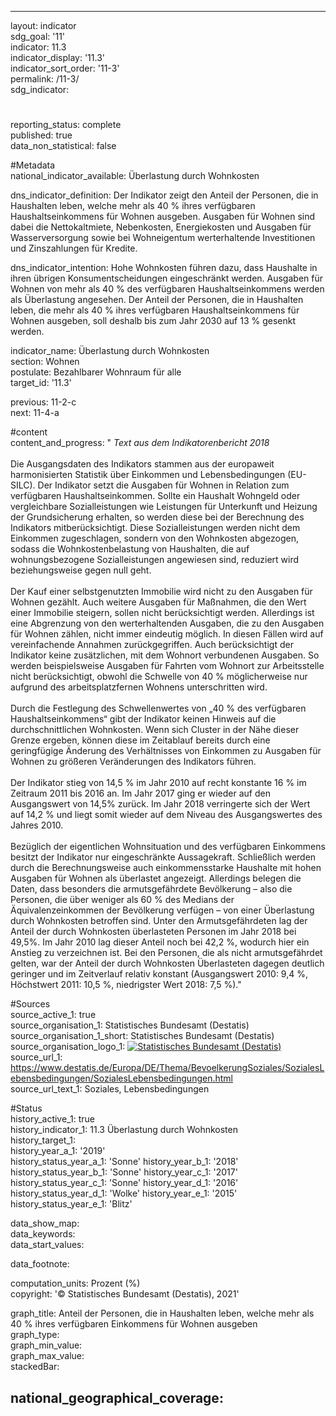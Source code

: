 ---

layout: indicator    
sdg_goal: '11'    
indicator: 11.3    
indicator_display: '11.3'    
indicator_sort_order: '11-3'    
permalink: /11-3/    
sdg_indicator:     

#    
reporting_status: complete    
published: true    
data_non_statistical: false    


#Metadata    
national_indicator_available: Überlastung durch Wohnkosten    
    
dns_indicator_definition: Der Indikator zeigt den Anteil der Personen, die in Haushalten leben, welche mehr als 40 % ihres verfügbaren Haushaltseinkommens für Wohnen ausgeben. Ausgaben für Wohnen sind dabei die Nettokaltmiete, Nebenkosten, Energiekosten und Ausgaben für Wasserversorgung sowie bei Wohneigentum werterhaltende Investitionen und Zinszahlungen für Kredite.    
    
dns_indicator_intention: Hohe Wohnkosten führen dazu, dass Haushalte in ihren übrigen Konsumentscheidungen eingeschränkt werden. Ausgaben für Wohnen von mehr als 40 % des verfügbaren Haushaltseinkommens werden als Überlastung angesehen. Der Anteil der Personen, die in Haushalten leben, die mehr als 40 % ihres verfügbaren Haushaltseinkommens für Wohnen ausgeben, soll deshalb bis zum Jahr 2030 auf 13 % gesenkt werden.    
    
indicator_name: Überlastung durch Wohnkosten    
section: Wohnen    
postulate: Bezahlbarer Wohnraum für alle    
target_id: '11.3'    
    
previous: 11-2-c    
next: 11-4-a    
    
#content    
content_and_progress: "<i> Text aus dem Indikatorenbericht 2018</i><br><br>Die Ausgangsdaten des Indikators stammen aus der europaweit harmonisierten Statistik über Einkommen und Lebensbedingungen (EU-SILC). Der Indikator setzt die Ausgaben für Wohnen in Relation zum verfügbaren Haushaltseinkommen. Sollte ein Haushalt Wohngeld oder vergleichbare Sozialleistungen wie Leistungen für Unterkunft und Heizung der Grundsicherung erhalten, so werden diese bei der Berechnung des Indikators mitberücksichtigt. Diese Sozialleistungen werden nicht dem Einkommen zugeschlagen, sondern von den Wohnkosten abgezogen, sodass die Wohnkostenbelastung von Haushalten, die auf wohnungsbezogene Sozialleistungen angewiesen sind, reduziert wird beziehungsweise gegen null geht.<br><br>Der Kauf einer selbstgenutzten Immobilie wird nicht zu den Ausgaben für Wohnen gezählt. Auch weitere Ausgaben für Maßnahmen, die den Wert einer Immobilie steigern, sollen nicht berücksichtigt werden. Allerdings ist eine Abgrenzung von den werterhaltenden Ausgaben, die zu den Ausgaben für Wohnen zählen, nicht immer eindeutig möglich. In diesen Fällen wird auf vereinfachende Annahmen zurückgegriffen. Auch berücksichtigt der Indikator keine zusätzlichen, mit dem Wohnort verbundenen Ausgaben. So werden beispielsweise Ausgaben für Fahrten vom Wohnort zur Arbeitsstelle nicht berücksichtigt, obwohl die Schwelle von 40 % möglicherweise nur aufgrund des arbeitsplatzfernen Wohnens unterschritten wird.<br><br>Durch die Festlegung des Schwellenwertes von „40 % des verfügbaren Haushaltseinkommens“ gibt der Indikator keinen Hinweis auf die durchschnittlichen Wohnkosten. Wenn sich Cluster in der Nähe dieser Grenze ergeben, können diese im Zeitablauf bereits durch eine geringfügige Änderung des Verhältnisses von Einkommen zu Ausgaben für Wohnen zu größeren Veränderungen des Indikators führen.<br><br>Der Indikator stieg von 14,5 % im Jahr 2010 auf recht konstante 16 % im Zeitraum 2011 bis 2016 an. Im Jahr 2017 ging er wieder auf den Ausgangswert von 14,5% zurück. Im Jahr 2018 verringerte sich der Wert auf 14,2 % und liegt somit wieder auf dem Niveau des Ausgangswertes des Jahres 2010.<br><br>Bezüglich der eigentlichen Wohnsituation und des verfügbaren Einkommens besitzt der Indikator nur eingeschränkte Aussagekraft. Schließlich werden durch die Berechnungsweise auch einkommensstarke Haushalte mit hohen Ausgaben für Wohnen als überlastet angezeigt. Allerdings belegen die Daten, dass besonders die armutsgefährdete Bevölkerung – also die Personen, die über weniger als 60 % des Medians der Äquivalenzeinkommen der Bevölkerung verfügen – von einer Überlastung durch Wohnkosten betroffen sind. Unter den Armutsgefährdeten lag der Anteil der durch Wohnkosten überlasteten Personen im Jahr 2018 bei 49,5%. Im Jahr 2010 lag dieser Anteil noch bei 42,2 %, wodurch hier ein Anstieg zu verzeichnen ist. Bei den Personen, die als nicht armutsgefährdet gelten, war der Anteil der durch Wohnkosten Überlasteten dagegen deutlich geringer und im Zeitverlauf relativ konstant (Ausgangswert 2010: 9,4 %, Höchstwert 2011: 10,5 %, niedrigster Wert 2018: 7,5 %)."    
    
#Sources    
source_active_1: true                
source_organisation_1: Statistisches Bundesamt (Destatis)                
source_organisation_1_short: Statistisches Bundesamt (Destatis)                
source_organisation_logo_1: <a href="https://www.destatis.de/DE/Home/_inhalt.html"><img src="https://g205sdgs.github.io/sdg-indicators/public/logos/destatis.png" alt=" Statistisches Bundesamt (Destatis)" title="Klicken Sie hier um zu der Homepage der Organisation zu gelangen" /></a>                
source_url_1: https://www.destatis.de/Europa/DE/Thema/BevoelkerungSoziales/SozialesLebensbedingungen/SozialesLebensbedingungen.html                    
source_url_text_1: Soziales, Lebensbedingungen                    
    
#Status    
history_active_1: true                
history_indicator_1: 11.3 Überlastung durch Wohnkosten                
history_target_1:  
history_year_a_1: '2019'                        
history_status_year_a_1: 'Sonne'
history_year_b_1: '2018'                        
history_status_year_b_1: 'Sonne'
history_year_c_1: '2017'                        
history_status_year_c_1: 'Sonne'
history_year_d_1: '2016'                        
history_status_year_d_1: 'Wolke'
history_year_e_1: '2015'                        
history_status_year_e_1: 'Blitz'    

data_show_map:     
data_keywords:    
data_start_values:     
    
data_footnote:     
    
computation_units: Prozent (%)    
copyright: '&copy; Statistisches Bundesamt (Destatis), 2021'
    
graph_title: Anteil der Personen, die in Haushalten leben, welche mehr als 40&nbsp;% ihres verfügbaren Einkommens für Wohnen ausgeben    
graph_type:     
graph_min_value:     
graph_max_value:     
stackedBar:    

national_geographical_coverage:     
---    